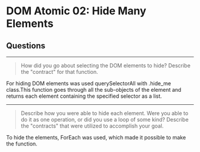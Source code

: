 # DOM Atomic 02: Hide Many Elements

## Questions

---

> How did you go about selecting the DOM elements to hide? Describe the "contract" for that function.

For hiding DOM elements was used querySelectorAll with .hide_me class.This function goes through all the sub-objects of the element and returns each element containing the specified selector as a list. 

---

> Describe how you were able to hide each element. Were you able to do it as one operation, or did you use a loop of some kind? Describe the "contracts" that were utilized to accomplish your goal.

To hide the elements, ForEach was used, which made it possible to make the function.